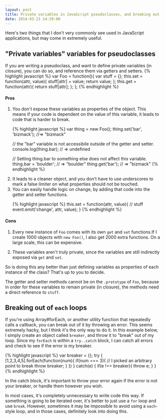 ```yaml
---
layout: post
title: Private variables in JavaScript pseudoclasses, and breaking out of `each` loops
date: 2014-03-21 14:29:00
---
```


Here's two things that I don't very commonly see used in JavaScript applications, but may come in extremely useful.

## "Private variables" variables for pseudoclasses

If you are writing a pseudoclass, and want to define private variables (in closure), you can do so, and reference them via getters and setters.
{% highlight javascript %}
var Foo = function(){
  var stuff = {};
  this.set = function(attr, value){
    stuff[attr] = value;
    return value;
  };
  this.get = function(attr){
    return stuff[attr];
  };
};
{% endhighlight %}

#### Pros

<ol>
  <li>
You don't expose these variables as properties of the object. This means if your code is dependent on the value of this variable, it leads to code that is harder to break.

{% highlight javascript %}
var thing = new Foo();
thing.set('bar', 'bizmack');
//=> "bizmack"

// the "bar" variable is not accessibile outside of the getter and setter.
console.log(thing.bar);
// => undefined

// Setting thing.bar to something else does not affect this variable.
thing.bar = 'boulder';
// => "boulder"
thing.get('bar');
// => "bizmack"
{% endhighlight %}
  </li>
  <li>
It leads to a cleaner object, and you don't have to use underscores to mark a false limiter on what properties should not be touched.
  </li>
  <li>
You can easily handle logic on change, by adding that code into the getter and setter functions.

{% highlight javascript %}
this.set = function(attr, value){
  // stuff
  event.emit('change', attr, value);
}
{% endhighlight %}
  </li>
</ol>


#### Cons

1. Every new instance of `Foo` comes with its own `get` and `set` functions.If I create 1000 objects with `new Foo()`, I also get 2000 extra functions. On a large scale, this can be expensive.

2. These variables aren't truly private, since the variables are still indirectly exposed via `get` and `set`.

So is doing this any better than just defining variables as properties of each instance of the class? That's up to you to decide.

The getter and setter methods cannot be on the `.prototype` of `Foo`, because in order for these variables to remain private (in closure), the methods need a direct reference to `stuff`. 


## Breaking out of `each` loops

If you're using Array#forEach, or another utility function that repeatedly calls a callback, you can break out of it by throwing an error. This seems extremely hacky, but I think it's the only way to do it. In this example below, I simply create an object called `breaker`, and throw it to "break" out of my loop. Since my `forEach` is within a `try..catch` block, I can catch all errors and check to see if the error is my breaker.

{% highlight javascript %}
var breaker = {};
try {
  [1,2,3,4,5].forEach(function(num){
    if(num === 3){    // I picked an arbitrary point to break
      throw breaker;
    }
  })
} catch(e) {
  if(e !== breaker){
    throw e;
  }
}
{% endhighlight %}

In the catch block, it's important to throw your error again if the error is not your breaker, or handle them however you wish.

In most cases, it's completely unnecessary to write code this way. If something is going to be iterated over, it's better to just use a `for` loop and use `break`. However, sometimes it may be impossible to avoid using a `each`-style loop, and in those cases, definitely look into doing this.